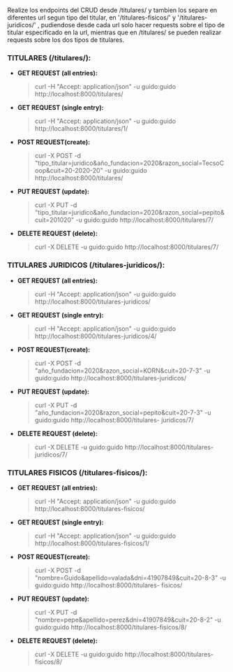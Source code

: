 Realize los endpoints del CRUD desde /titulares/ y tambien los separe en diferentes url segun tipo del titular, en '/titulares-fisicos/' y '/titulares-juridicos/' , pudiendose desde cada url solo hacer requests sobre el tipo de titular especificado en la url, mientras que en /titulares/ se pueden realizar requests sobre los dos tipos de titulares.


### TITULARES (/titulares/):

- **GET REQUEST (all entries):**

  >curl -H "Accept: application/json" -u guido:guido http://localhost:8000/titulares/

- **GET REQUEST (single entry):**

  >curl -H "Accept: application/json" -u guido:guido http://localhost:8000/titulares/1/

- **POST REQUEST(create):**

  >curl -X POST -d "tipo_titular=juridico&año_fundacion=2020&razon_social=TecsoCoop&cuit=20-2020-20" -u guido:guido    http://localhost:8000/titulares/

- **PUT REQUEST (update):**

  >curl -X PUT -d "tipo_titular=juridico&año_fundacion=2020&razon_social=pepito&cuit=201020" -u guido:guido    http://localhost:8000/titulares/7/

- **DELETE REQUEST (delete):**

  >curl -X DELETE -u guido:guido http://localhost:8000/titulares/7/



### TITULARES JURIDICOS (/titulares-juridicos/):

- **GET REQUEST (all entries):**

  >curl -H "Accept: application/json" -u guido:guido http://localhost:8000/titulares-juridicos/

- **GET REQUEST (single entry):**

  >curl -H "Accept: application/json" -u guido:guido http://localhost:8000/titulares-juridicos/4/

- **POST REQUEST(create):**

  >curl -X POST -d "año_fundacion=2020&razon_social=KORN&cuit=20-7-3" -u guido:guido http://localhost:8000/titulares-juridicos/

- **PUT REQUEST (update):**

  >curl -X PUT -d "año_fundacion=2020&razon_social=pepito&cuit=20-7-3" -u guido:guido http://localhost:8000/titulares-  juridicos/7/

- **DELETE REQUEST (delete):**

  >curl -X DELETE -u guido:guido http://localhost:8000/titulares-juridicos/7/




### TITULARES FISICOS (/titulares-fisicos/):

- **GET REQUEST (all entries):**

  >curl -H "Accept: application/json" -u guido:guido http://localhost:8000/titulares-fisicos/

- **GET REQUEST (single entry):**

  >curl -H "Accept: application/json" -u guido:guido http://localhost:8000/titulares-fisicos/1/

- **POST REQUEST(create):**

  >curl -X POST -d "nombre=Guido&apellido=valada&dni=41907849&cuit=20-8-3" -u guido:guido http://localhost:8000/titulares- fisicos/

- **PUT REQUEST (update):**

  >curl -X PUT -d "nombre=pepe&apellido=perez&dni=41907849&cuit=20-8-2" -u guido:guido http://localhost:8000/titulares-fisicos/8/

- **DELETE REQUEST (delete):**

  >curl -X DELETE -u guido:guido http://localhost:8000/titulares-fisicos/8/

